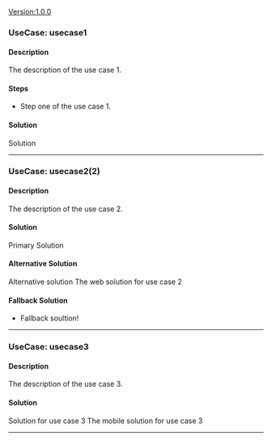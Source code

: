 <!--
SPDX-FileCopyrightText: 2025 Deutsche Telekom AG and others

SPDX-License-Identifier: CC0-1.0    
-->

<Version:1.0.0>

### UseCase: usecase1
#### Description
The description of the use case 1.

#### Steps
- Step one of the use case 1.

#### Solution 
Solution

----

### UseCase: usecase2(2)
#### Description
The description of the use case 2.

#### Solution
Primary Solution

#### Alternative Solution
Alternative solution
<web>The web solution for use case 2

#### Fallback Solution
- Fallback soultion!

----

### UseCase: usecase3
#### Description
The description of the use case 3.

#### Solution
Solution for use case 3
<mobile>The mobile solution for use case 3

----